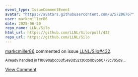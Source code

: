 ```yaml
---
event_type: IssueCommentEvent
avatar: "https://avatars.githubusercontent.com/u/5720676?"
user: markcmiller86
date: 2025-06-20
repo_name: LLNL/Silo
html_url: https://github.com/LLNL/Silo/pull/432
repo_url: https://github.com/LLNL/Silo
---
```


<a href='https://github.com/markcmiller86' target='_blank'>markcmiller86</a> commented on issue <a href='https://github.com/LLNL/Silo/pull/432' target='_blank'>LLNL/Silo#432</a>.

<small>Already handled in f10090abcc63f5e93d52130db0b8bb0773c765d9...</small>

<a href='https://github.com/LLNL/Silo/pull/432' target='_blank'>View Comment</a>